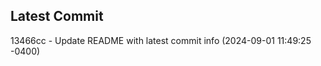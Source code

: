 
## Latest Commit
13466cc - Update README with latest commit info (2024-09-01 11:49:25 -0400) <Yunxi-Zhou>
